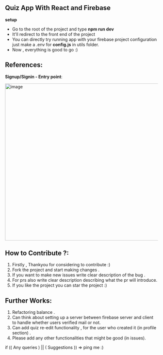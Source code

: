 ## **Quiz App With React and Firebase**

**setup** 
- Go to the root of the project and type **npm run dev**
- It'll redirect to the front end of the project
- You can directly try running app with your firebase project configuration just make a .env for **config.js** in utils folder.
- Now , everything is good to go :)

## **References:**

**Signup/Signin - Entry point**:

<img width="518" alt="image" src="https://github.com/MSaiKiran9/QuestApp/assets/116418856/31786139-9f44-4d39-a4f4-0655a845c1ae">






## **How to Contribute ?**:
1. Firstly , Thankyou for considering to contribute :)
2. Fork the project and start making changes .
3. If you want to make new issues write clear description of the bug .
4. For prs also write clear description describing what the pr will introduce.
5. If you like the project you can star the project :) 

## **Further Works**:
1. Refactoring balance .
2. Can think about setting up a server between firebase server and client to handle whether users verified mail or not.
3. Can add quiz re-edit functionality , for the user who created it (in profile section) .
4. Please add any other functionalities that might be good (in issues).

if (( Any queries ) || ( Suggestions )) => ping me :)
